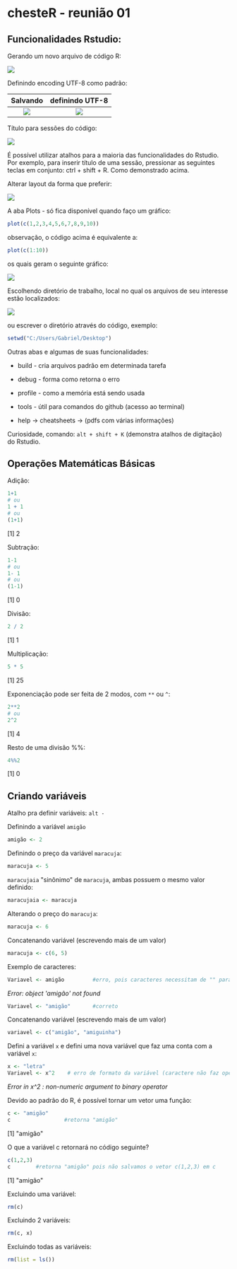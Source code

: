 # chesteR - reunião 01

## Funcionalidades Rstudio:

Gerando um novo arquivo de código R:

![](/assets/new_file_prt.png)

Definindo encoding UTF-8 como padrão:

|            Salvando            |        definindo UTF-8        |
|:------------------------------:|:-----------------------------:|
| ![](/assets/save_encoding.png) | ![](/assets/def_encoding.png) |

Título para sessões do código:

![](/assets/insert_section.png)

É possível utilizar atalhos para a maioria das funcionalidades do Rstudio. Por exemplo, para inserir título de uma sessão, pressionar as seguintes teclas em conjunto: ctrl + shift + R. Como demonstrado acima.

Alterar layout da forma que preferir:

![](/assets/layout.png)

A aba Plots - só fica disponível quando faço um gráfico:

```R
plot(c(1,2,3,4,5,6,7,8,9,10))
```

observação, o código acima é equivalente a:

```R
plot(c(1:10))
```

os quais geram o seguinte gráfico:

![](/assets/plot_1_10.png)

Escolhendo diretório de trabalho, local no qual os arquivos de seu interesse estão localizados:

![](/assets/setwd.png)

ou escrever o diretório através do código, exemplo:

```R
setwd("C:/Users/Gabriel/Desktop")
```

Outras abas e algumas de suas funcionalidades:

-   build - cria arquivos padrão em determinada tarefa

-   debug - forma como retorna o erro

-   profile - como a memória está sendo usada

-   tools - útil para comandos do github (acesso ao terminal)

-   help -> cheatsheets -> (pdfs com várias informações)

Curiosidade, comando: `alt + shift + K` (demonstra atalhos de digitação) do Rstudio.

## Operações Matemáticas Básicas

Adição:

```R
1+1
# ou
1 + 1
# ou
(1+1)
```
[1] 2

Subtração:

```R
1-1
# ou
1- 1
# ou
(1-1)
```
[1] 0


Divisão:

```R
2 / 2
```
[1] 1

Multiplicação:

```R
5 * 5
```
[1] 25

Exponenciação pode ser feita de 2 modos, com `**` ou `^`:

```R
2**2
# ou 
2^2
```
[1] 4

Resto de uma divisão %%:

```R
4%%2
```
[1] 0

## Criando variáveis

Atalho pra definir variáveis: `alt -`

Definindo a variável `amigão`
```R
amigão <- 2
```

Definindo o preço da variável `maracuja`:

```R
maracuja <- 5
```

`maracujaia` "sinônimo" de `maracuja`, ambas possuem o mesmo valor definido:

```R
maracujaia <- maracuja
```

Alterando o preço do `maracuja`:

```R
maracuja <- 6
```

Concatenando variável (escrevendo mais de um valor)

```R
maracuja <- c(6, 5)
```

Exemplo de caracteres:

```R
Variavel <- amigão         #erro, pois caracteres necessitam de "" para serem definidos
```
*Error: object 'amigão' not found*

```R
Variavel <- "amigão"       #correto
```

Concatenando variável (escrevendo mais de um valor)

```R
variavel <- c("amigão", "amiguinha")
```

Defini a variável `x` e defini uma nova variável que faz uma conta com a variável `x`:

```R
x <- "letra"   
Variavel <- x^2    # erro de formato da variável (caractere não faz operação matemática)
```
*Error in x^2 : non-numeric argument to binary operator*

Devido ao padrão do R, é possível tornar um vetor uma função:

```R
c <- "amigão"  
c                 #retorna "amigão"
```
[1] "amigão"

O que a variável c retornará no código seguinte?

```R
c(1,2,3)
c        #retorna "amigão" pois não salvamos o vetor c(1,2,3) em c
```
[1] "amigão"

Excluindo uma variável:

```R
rm(c)
```

Excluindo 2 variáveis:

```R
rm(c, x)
```

Excluindo todas as variáveis:

```R
rm(list = ls())
```
